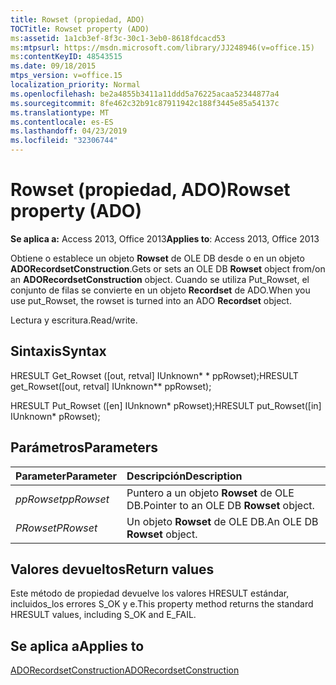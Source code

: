 ```yaml
---
title: Rowset (propiedad, ADO)
TOCTitle: Rowset property (ADO)
ms:assetid: 1a1cb3ef-8f3c-30c1-3eb0-8618fdcacd53
ms:mtpsurl: https://msdn.microsoft.com/library/JJ248946(v=office.15)
ms:contentKeyID: 48543515
ms.date: 09/18/2015
mtps_version: v=office.15
localization_priority: Normal
ms.openlocfilehash: be2a4855b3411a11ddd5a76225acaa52344877a4
ms.sourcegitcommit: 8fe462c32b91c87911942c188f3445e85a54137c
ms.translationtype: MT
ms.contentlocale: es-ES
ms.lasthandoff: 04/23/2019
ms.locfileid: "32306744"
---
```

# <a name="rowset-property-ado"></a><span data-ttu-id="c9e98-102">Rowset (propiedad, ADO)</span><span class="sxs-lookup"><span data-stu-id="c9e98-102">Rowset property (ADO)</span></span>

<span data-ttu-id="c9e98-103">**Se aplica a:** Access 2013, Office 2013</span><span class="sxs-lookup"><span data-stu-id="c9e98-103">**Applies to**: Access 2013, Office 2013</span></span>

<span data-ttu-id="c9e98-104">Obtiene o establece un objeto **Rowset** de OLE DB desde o en un objeto **ADORecordsetConstruction**.</span><span class="sxs-lookup"><span data-stu-id="c9e98-104">Gets or sets an OLE DB **Rowset** object from/on an **ADORecordsetConstruction** object.</span></span> <span data-ttu-id="c9e98-105">Cuando se utiliza Put\_Rowset, el conjunto de filas se convierte en un objeto **Recordset** de ADO.</span><span class="sxs-lookup"><span data-stu-id="c9e98-105">When you use put\_Rowset, the rowset is turned into an ADO **Recordset** object.</span></span>

<span data-ttu-id="c9e98-106">Lectura y escritura.</span><span class="sxs-lookup"><span data-stu-id="c9e98-106">Read/write.</span></span>

## <a name="syntax"></a><span data-ttu-id="c9e98-107">Sintaxis</span><span class="sxs-lookup"><span data-stu-id="c9e98-107">Syntax</span></span>

<span data-ttu-id="c9e98-108">HRESULT Get\_Rowset (\[out, retval\] IUnknown\* \* ppRowset);</span><span class="sxs-lookup"><span data-stu-id="c9e98-108">HRESULT get\_Rowset(\[out, retval\] IUnknown\*\* ppRowset);</span></span>

<span data-ttu-id="c9e98-109">HRESULT Put\_Rowset (\[en\] IUnknown\* pRowset);</span><span class="sxs-lookup"><span data-stu-id="c9e98-109">HRESULT put\_Rowset(\[in\] IUnknown\* pRowset);</span></span>

## <a name="parameters"></a><span data-ttu-id="c9e98-110">Parámetros</span><span class="sxs-lookup"><span data-stu-id="c9e98-110">Parameters</span></span>

|<span data-ttu-id="c9e98-111">Parameter</span><span class="sxs-lookup"><span data-stu-id="c9e98-111">Parameter</span></span>|<span data-ttu-id="c9e98-112">Descripción</span><span class="sxs-lookup"><span data-stu-id="c9e98-112">Description</span></span>|
|:--------|:----------|
|<span data-ttu-id="c9e98-113">*ppRowset*</span><span class="sxs-lookup"><span data-stu-id="c9e98-113">*ppRowset*</span></span> |<span data-ttu-id="c9e98-114">Puntero a un objeto **Rowset** de OLE DB.</span><span class="sxs-lookup"><span data-stu-id="c9e98-114">Pointer to an OLE DB **Rowset** object.</span></span>|
|<span data-ttu-id="c9e98-115">*PRowset*</span><span class="sxs-lookup"><span data-stu-id="c9e98-115">*PRowset*</span></span> |<span data-ttu-id="c9e98-116">Un objeto **Rowset** de OLE DB.</span><span class="sxs-lookup"><span data-stu-id="c9e98-116">An OLE DB **Rowset** object.</span></span>|

## <a name="return-values"></a><span data-ttu-id="c9e98-117">Valores devueltos</span><span class="sxs-lookup"><span data-stu-id="c9e98-117">Return values</span></span>

<span data-ttu-id="c9e98-118">Este método de propiedad devuelve los valores HRESULT estándar, incluidos\_los errores S\_OK y e.</span><span class="sxs-lookup"><span data-stu-id="c9e98-118">This property method returns the standard HRESULT values, including S\_OK and E\_FAIL.</span></span>

## <a name="applies-to"></a><span data-ttu-id="c9e98-119">Se aplica a</span><span class="sxs-lookup"><span data-stu-id="c9e98-119">Applies to</span></span>

[<span data-ttu-id="c9e98-120">ADORecordsetConstruction</span><span class="sxs-lookup"><span data-stu-id="c9e98-120">ADORecordsetConstruction</span></span>](adorecordsetconstruction-interface-ado.md)

